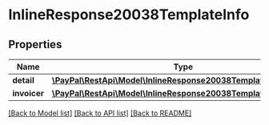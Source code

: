 # InlineResponse20038TemplateInfo

## Properties
Name | Type | Description | Notes
------------ | ------------- | ------------- | -------------
**detail** | [**\PayPal\RestApi\Model\InlineResponse20038TemplateInfoDetail**](InlineResponse20038TemplateInfoDetail.md) |  | [optional] 
**invoicer** | [**\PayPal\RestApi\Model\InlineResponse20038TemplateInfoInvoicer**](InlineResponse20038TemplateInfoInvoicer.md) |  | [optional] 

[[Back to Model list]](../README.md#documentation-for-models) [[Back to API list]](../README.md#documentation-for-api-endpoints) [[Back to README]](../README.md)


